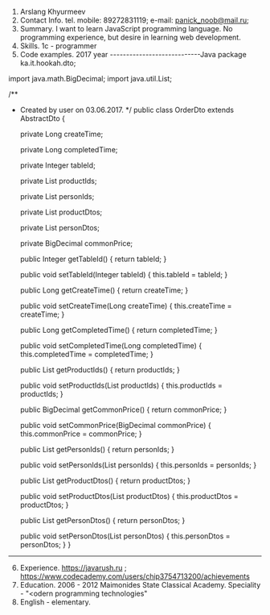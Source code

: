 1. Arslang Khyurmeev	
2. Contact Info.
tel. mobile: 89272831119; e-mail: panick_noob@mail.ru; 
3. Summary.
I want to learn JavaScript programming language. No programming experience, but desire in learning web development.
4. Skills.
1c - programmer
5. Code examples.
2017 year
----------------------------Java
package ka.it.hookah.dto;

import java.math.BigDecimal;
import java.util.List;

/**
 * Created by user on 03.06.2017.
 */
public class OrderDto extends AbstractDto {

    private Long createTime;

    private Long completedTime;

    private Integer tableId;

    private List<Integer> productIds;

    private List<Integer> personIds;

    private List<ProductDto> productDtos;

    private List<PersonDto> personDtos;

    private BigDecimal commonPrice;

    public Integer getTableId() {
        return tableId;
    }

    public void setTableId(Integer tableId) {
        this.tableId = tableId;
    }

    public Long getCreateTime() {
        return createTime;
    }

    public void setCreateTime(Long createTime) {
        this.createTime = createTime;
    }

    public Long getCompletedTime() {
        return completedTime;
    }

    public void setCompletedTime(Long completedTime) {
        this.completedTime = completedTime;
    }

    public List<Integer> getProductIds() {
        return productIds;
    }

    public void setProductIds(List<Integer> productIds) {
        this.productIds = productIds;
    }

    public BigDecimal getCommonPrice() {
        return commonPrice;
    }

    public void setCommonPrice(BigDecimal commonPrice) {
        this.commonPrice = commonPrice;
    }

    public List<Integer> getPersonIds() {
        return personIds;
    }

    public void setPersonIds(List<Integer> personIds) {
        this.personIds = personIds;
    }

    public List<ProductDto> getProductDtos() {
        return productDtos;
    }

    public void setProductDtos(List<ProductDto> productDtos) {
        this.productDtos = productDtos;
    }

    public List<PersonDto> getPersonDtos() {
        return personDtos;
    }

    public void setPersonDtos(List<PersonDto> personDtos) {
        this.personDtos = personDtos;
    }
}
----------------------------------------

6. Experience. 
https://javarush.ru ; https://www.codecademy.com/users/chip3754713200/achievements
7. Education.
2006 - 2012
Maimonides State Classical Academy. Speciality - "<odern programming technologies"
8. English - elementary.

